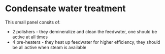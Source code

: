 # Condensate water treatment

This small panel consits of:

- 2 polishers - they demineralize and clean the feedwater, one should be active at all times
- 4 pre-heaters - they heat up feedwater for higher efficiency, they should be all active when steam is available
